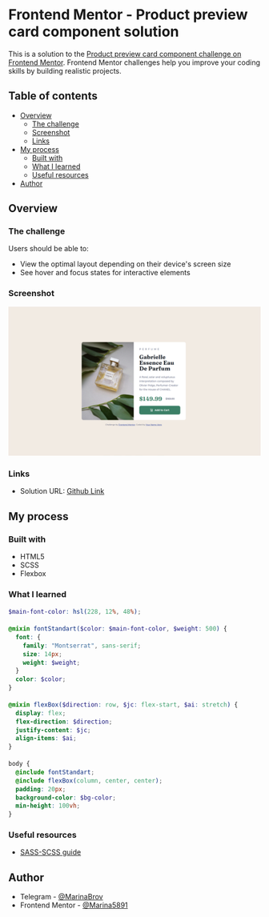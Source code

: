 # Frontend Mentor - Product preview card component solution

This is a solution to the [Product preview card component challenge on Frontend Mentor](https://www.frontendmentor.io/challenges/product-preview-card-component-GO7UmttRfa). Frontend Mentor challenges help you improve your coding skills by building realistic projects.

## Table of contents

- [Overview](#overview)
  - [The challenge](#the-challenge)
  - [Screenshot](#screenshot)
  - [Links](#links)
- [My process](#my-process)
  - [Built with](#built-with)
  - [What I learned](#what-i-learned)
  - [Useful resources](#useful-resources)
- [Author](#author)

## Overview

### The challenge

Users should be able to:

- View the optimal layout depending on their device's screen size
- See hover and focus states for interactive elements

### Screenshot

![](./images/screenshot.png)

### Links

- Solution URL: [Github Link](https://github.com/Marina5891/FrontendMentor/tree/main/product-preview-card-component-main)

## My process

### Built with

- HTML5
- SCSS
- Flexbox

### What I learned

```scss
$main-font-color: hsl(228, 12%, 48%);

@mixin fontStandart($color: $main-font-color, $weight: 500) {
  font: {
    family: "Montserrat", sans-serif;
    size: 14px;
    weight: $weight;
  }
  color: $color;
}

@mixin flexBox($direction: row, $jc: flex-start, $ai: stretch) {
  display: flex;
  flex-direction: $direction;
  justify-content: $jc;
  align-items: $ai;
}

body {
  @include fontStandart;
  @include flexBox(column, center, center);
  padding: 20px;
  background-color: $bg-color;
  min-height: 100vh;
}
```

### Useful resources

- [SASS-SCSS guide](https://sass-scss.ru/guide/)

## Author

- Telegram - [@MarinaBrov](https://t.me/MarinaBrov)
- Frontend Mentor - [@Marina5891](https://www.frontendmentor.io/profile/Marina5891)
